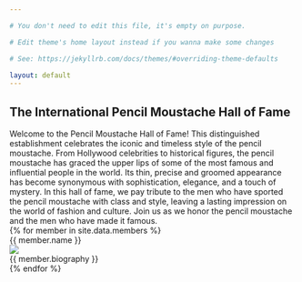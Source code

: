 ```yaml
---

# You don't need to edit this file, it's empty on purpose.

# Edit theme's home layout instead if you wanna make some changes

# See: https://jekyllrb.com/docs/themes/#overriding-theme-defaults

layout: default
---
```


<section class="works">
    <h1 class="bottom-bordered">The International Pencil Moustache Hall of Fame</h1>
    <article class="intro">
        Welcome to the Pencil Moustache Hall of Fame! This distinguished establishment celebrates the iconic and 
timeless style of the pencil moustache. From Hollywood celebrities to historical figures, the pencil moustache has 
graced the upper lips of some of the most famous and influential people in the world. Its thin, precise and groomed 
appearance has become synonymous with sophistication, elegance, and a touch of mystery. In this hall of fame, we pay 
tribute to the men who have sported the pencil moustache with class and style, leaving a lasting impression on the 
world of fashion and culture. Join us as we honor the pencil moustache and the men who have made it famous.
    </article>
{% for member in site.data.members %}
<article class="entry">
    <div class="centered top-bordered">
        <span class="heading">{{ member.name }}</span>
    </div>
    <div class="info top-bordered">
        <div class="column centered">
            <img src="{{ member.portrait }}" class="portrait"/>
        </div>
        <div class="column">
        {{ member.biography }}
        </div>
    </div>
</article>
{% endfor %}
